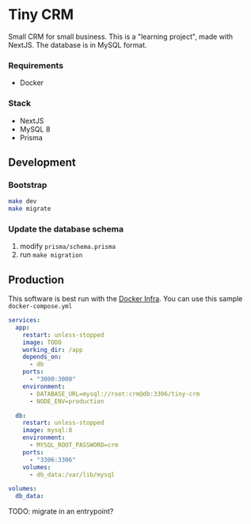 # Tiny CRM

Small CRM for small business. This is a "learning project",
made with NextJS. The database is in MySQL format.

### Requirements

- Docker

### Stack

- NextJS
- MySQL 8
- Prisma

## Development

### Bootstrap

```bash
make dev
make migrate
```

### Update the database schema

1. modify `prisma/schema.prisma`
2. run `make migration`

## Production

This software is best run with the [Docker Infra](https://github.com/sirber/infra).
You can use this sample `docker-compose.yml`

```yaml
services:
  app:
    restart: unless-stopped
    image: TODO
    working_dir: /app
    depends_on:
      - db
    ports:
      - "3000:3000"
    environment:
      - DATABASE_URL=mysql://root:crm@db:3306/tiny-crm
      - NODE_ENV=production

  db:
    restart: unless-stopped
    image: mysql:8
    environment:
      - MYSQL_ROOT_PASSWORD=crm
    ports:
      - "3306:3306"
    volumes:
      - db_data:/var/lib/mysql

volumes:
  db_data:
```

TODO: migrate in an entrypoint?
